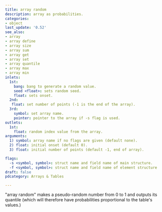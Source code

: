 ```yaml
---
title: array random
description: array as probabilities.
categories:
- object
last_update: '0.52'
see_also:
- array
- array define
- array size
- array sum
- array get
- array set
- array quantile
- array max
- array min
inlets:
  1st:
    bang: bang to generate a random value.
    seed <float>: sets random seed.
    float: sets onset.
  2nd:
   float: set number of points (-1 is the end of the array).
  3rd:
    symbol: set array name.
    pointer: pointer to the array if -s flag is used.
outlets:
  1st:
    float: random index value from the array.
arguments:
  1) symbol: array name if no flags are given (default none).
  2) float: initial onset (default 0).
  3) float: initial number of points (default -1, end of array).

flags:
  -s <symbol, symbol>: struct name and field name of main structure.
  -f <symbol, symbol>: struct name and field name of element structure.
draft: false
pdcategory: Arrays & Tables

---
```


"array random" makes a pseudo-random number from 0 to 1 and outputs its quantile (which will therefore have probabilities proportional to the table's values.)
